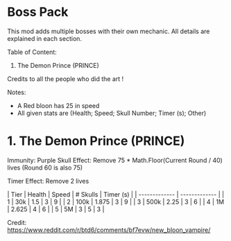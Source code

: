 # Boss Pack
This mod adds multiple bosses with their own mechanic. All details are explained in each section.

Table of Content:
1. The Demon Prince (PRINCE)

Credits to all the people who did the art !

Notes: 
- A Red bloon has 25 in speed
- All given stats are (Health; Speed; Skull Number; Timer (s); Other)
# 1. The Demon Prince (PRINCE)
Immunity: Purple
Skull Effect: Remove 75 * Math.Floor(Current Round / 40) lives
(Round 60 is also 75)

Timer Effect: Remove 2 lives

| Tier  | Health | Speed | # Skulls | Timer (s) |
| ------------- | ------------- |
| 1  | 30k | 1.5 | 3 | 9 |
| 2  | 100k | 1.875 | 3 | 9 |
| 3  | 500k | 2.25 | 3 | 6 |
| 4  | 1M | 2.625 | 4 | 6 |
| 5  | 5M | 3 | 5 | 3 |


Credit: 
https://www.reddit.com/r/btd6/comments/bf7evw/new_bloon_vampire/
